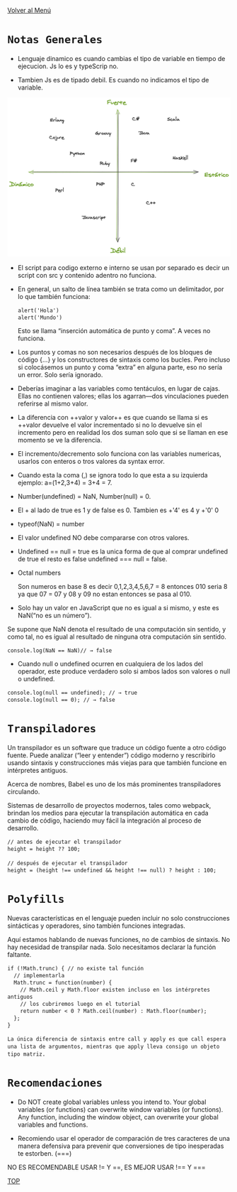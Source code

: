 [Volver al Menú](../root.md)

# `Notas Generales`

- Lenguaje dinamico es cuando cambias el tipo de variable en tiempo de ejecucion. Js lo es y typeScrip no.

- Tambien Js es de tipado debil. Es cuando no indicamos el tipo de variable.

<img src="typed.png" width="600">

- El script para codigo externo e interno se usan por separado es decir un script con src y contenido adentro no funciona.

- En general, un salto de línea también se trata como un delimitador, por lo que también funciona:

  ```
  alert('Hola')
  alert('Mundo')
  ```

  Esto se llama “inserción automática de punto y coma”. A veces no funciona.

- Los puntos y comas no son necesarios después de los bloques de código {...} y los constructores de sintaxis como los bucles. Pero incluso si colocásemos un punto y coma “extra” en alguna parte, eso no sería un error. Solo sería ignorado.

- Deberías imaginar a las variables como tentáculos, en lugar de cajas. Ellas no contienen valores; ellas los agarran—dos vinculaciones pueden referirse al mismo valor.

- La diferencia con ++valor y valor++ es que cuando se llama si es ++valor devuelve el valor incrementado si no lo devuelve sin el incremento pero en realidad los dos suman solo que si se llaman en ese momento se ve la diferencia.

- El incremento/decremento solo funciona con las variables numericas, usarlos con enteros o tros valores da syntax error.

- Cuando esta la coma (,) se ignora todo lo que esta a su izquierda ejemplo: a=(1+2,3+4) = 3+4 = 7.

- Number(undefined) = NaN, Number(null) = 0.

- El + al lado de true es 1 y de false es 0. Tambien es +'4' es 4 y +'0' 0

- typeof(NaN) = number

- El valor undefined NO debe compararse con otros valores.

- Undefined == null = true es la unica forma de que al comprar undefined de true el resto es false undefined === null = false.

- Octal numbers

  Son numeros en base 8 es decir 0,1,2,3,4,5,6,7 = 8 entonces 010 seria 8 ya que 07 = 07 y 08 y 09 no estan entonces se pasa al 010.

- Solo hay un valor en JavaScript que no es igual a si mismo, y este es NaN(“no es un número”).

Se supone que NaN denota el resultado de una computación sin sentido, y como tal, no es igual al resultado de ninguna otra computación sin sentido.

```
console.log(NaN == NaN)// → false
```

- Cuando null o undefined ocurren en cualquiera de los lados del operador, este produce verdadero solo si ambos lados son valores o null o undefined.

```
console.log(null == undefined); // → true
console.log(null == 0); // → false
```

# `Transpiladores`

Un transpilador es un software que traduce un código fuente a otro código fuente.
Puede analizar (“leer y entender”) código moderno y rescribirlo usando sintaxis y construcciones más viejas para que también funcione en intérpretes antiguos.

Acerca de nombres, Babel es uno de los más prominentes transpiladores circulando.

Sistemas de desarrollo de proyectos modernos, tales como webpack, brindan los medios
para ejecutar la transpilación automática en cada cambio de código, haciendo muy fácil la integración al proceso de desarrollo.

```
// antes de ejecutar el transpilador
height = height ?? 100;

// después de ejecutar el transpilador
height = (height !== undefined && height !== null) ? height : 100;
```

# `Polyfills`

Nuevas características en el lenguaje pueden incluir no solo construcciones sintácticas y operadores, sino también funciones integradas.

Aquí estamos hablando de nuevas funciones, no de cambios de sintaxis. No hay necesidad de transpilar nada. Solo necesitamos declarar la función faltante.

```
if (!Math.trunc) { // no existe tal función
  // implementarla
  Math.trunc = function(number) {
    // Math.ceil y Math.floor existen incluso en los intérpretes antiguos
    // los cubriremos luego en el tutorial
    return number < 0 ? Math.ceil(number) : Math.floor(number);
  };
}
```

`La única diferencia de sintaxis entre call y apply es que call espera una lista de argumentos, mientras que apply lleva consigo un objeto tipo matriz.`

# `Recomendaciones`

- Do NOT create global variables unless you intend to.
  Your global variables (or functions) can overwrite window variables (or functions).
  Any function, including the window object, can overwrite your global variables and functions.

- Recomiendo usar el operador de comparación de tres caracteres de una manera defensiva para prevenir que conversiones de tipo inesperadas te estorben. (===)

NO ES RECOMENDABLE USAR != Y ==, ES MEJOR USAR !== Y ===

[TOP](#notas-generales)
